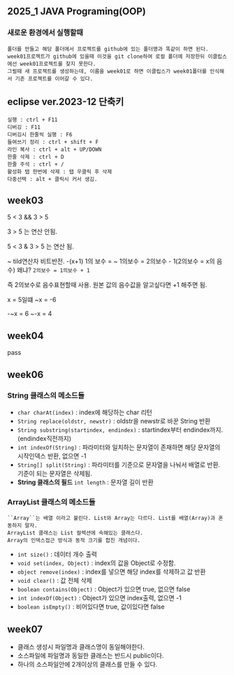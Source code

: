 2025_1 JAVA Programing(OOP) 
---
### 새로운 환경에서 실행할때
    폴더를 만들고 해당 폴더에서 프로젝트를 github에 있는 폴더명과 똑같이 하면 된다.
    week01프로젝트가 github에 있을때 이것을 git clone하여 로컬 폴더에 저장한뒤 이클립스에선 week01프로젝트를 찾지 못한다.
    그럴때 새 프로젝트를 생성하는데, 이름을 week01로 하면 이클립스가 week01폴더를 인식해서 기존 프로젝트를 이어갈 수 있다.

## eclipse ver.2023-12 단축키
```
실행 : ctrl + F11
디버깅 : F11
디버깅시 한줄씩 실행 : F6
들여쓰기 정리 : ctrl + shift + F
라인 복사 : ctrl + alt + UP/DOWN 
한줄 삭제 : ctrl + D
한줄 주석 : ctrl + /
활성화 탭 한번에 삭제 : 탭 우클릭 후 삭제
다중선택 : alt + 클릭시 커서 생김.

```
week03
---
5 < 3 && 3 > 5

3 > 5 는 연산 안됨.

5 < 3 & 3 > 5 는 연산 됨.

~ tild연산자 비트반전. -(x+1) 
1의 보수 = ~
1의보수 = 2의보수 - 1(2의보수 = x의 음수)
왜냐? ``2의보수 = 1의보수 + 1``

즉 2의보수로 음수표현할때 사용.
원본 값의 음수값을 알고싶다면 +1 해주면 됨.

x = 5일떄
~x = -6

-~x = 6
~-x = 4


week04
---

pass

week06
---
### String 클래스의 메소드들
- ``char charAt(index)`` : index에 해당하는 char 리턴
- ``String replace(oldstr, newstr)`` : oldstr을 newstr로 바꾼 String 반환
- ``String substring(startindex, endindex)`` : startindex부터 endindex까지. (endindex직전까지)
- ``int indexOf(String)`` : 파라미터와 일치하는 문자열이 존재하면 해당 문자열의 시작인덱스 반환, 없으면 -1
- ``String[] split(String)`` : 파라미터를 기준으로 문자열을 나눠서 배열로 반환. 기준이 되는 문자열은 삭제됨.
- **String 클래스의 필드** ``int length`` : 문자열 길이 반환

### ArrayList 클래스의 메소드들
    ``Array``는 배열 이라고 불린다. List와 Array는 다르다. List를 배열(Array)과 혼동하지 말자. 
    ArrayList 클래스는 List 컬렉션에 속해있는 클래스다.
    Array의 인덱스접근 방식과 동적 크기를 합친 개념이다.

- ``int size()`` : 데이터 개수 출력
- ``void set(index, Object)`` : index의 값을 Object로 수정함.
- ``object remove(index)`` : index를 넣으면 해당 index를 삭제하고 값 반환
- ``void clear()`` : 값 전체 삭제
- ``boolean contains(Object)`` : Object가 있으면 true, 없으면 false
- ``int indexOf(Object)`` : Object가 있으면 index출력, 없으면 -1
- ``boolean isEmpty()`` : 비어있다면 true, 값이있다면 false

week07
---
- 클래스 생성시 파일명과 클래스명이 동일해야한다.
- 소스파일에 파일명과 동일한 클래스는 반드시 public이다.
- 하나의 소스파일안에 2개이상의 클래스를 만들 수 있다.
